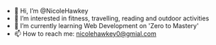 - 👋 Hi, I’m @NicoleHawkey
- 👀 I’m interested in fitness, travelling, reading and outdoor activities
- 🌱 I’m currently learning Web Development on 'Zero to Mastery'
- 📫 How to reach me: nicolehawkey0@gmial.com

<!---
NicoleHawkey/NicoleHawkey is a ✨ special ✨ repository because its `README.md` (this file) appears on your GitHub profile.
You can click the Preview link to take a look at your changes.
--->
